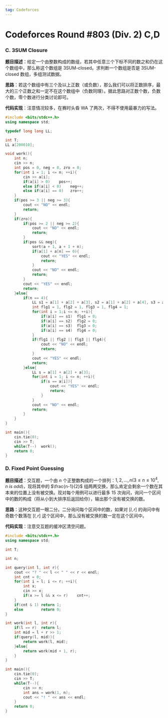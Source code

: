 ```yaml
---
tag: Codeforces
---
```


<head>
    <script src="https://cdn.mathjax.org/mathjax/latest/MathJax.js?config=TeX-AMS-MML_HTMLorMML" type="text/javascript"></script>
    <script type="text/x-mathjax-config">
        MathJax.Hub.Config({
            tex2jax: {
            skipTags: ['script', 'noscript', 'style', 'textarea', 'pre'],
            inlineMath: [['$','$']]
            }
        });
    </script>
</head>

# Codeforces Round #803 (Div. 2) C,D

### C. 3SUM Closure

**题目描述**：给定一个由整数构成的数组，若其中任意三个下标不同的数之和仍在这个数组中，那么称这个数组是 3SUM-closed。求判断一个数组是否是 3SUM-closed 数组，多组测试数据。

**思路**：若这个数组中有三个及以上正数（或负数），那么我们可以将正数排序，最大的三个正数之和一定不在这个数组中（负数同理）。据此思路对正数个数，负数个数，零个数进行分类讨论即可。

**代码实现**：注意情况较多，在赛时头昏 WA 了两次，不得不使用最暴力的写法。

```cpp
#include <bits/stdc++.h>
using namespace std;

typedef long long LL;

int T;
LL a[200010];

void work(){
    int n;
    cin >> n;
    int pos = 0, neg = 0, zro = 0;
    for(int i = 1; i <= n; ++i){
        cin >> a[i];
        if(a[i] > 0)    pos++;
        else if(a[i] < 0)    neg++;
        else if(a[i] == 0)   zro++;
    }
    if(pos >= 3 || neg >= 3){
        cout << "NO" << endl;
        return;
    }
    if(zro){
        if(pos >= 2 || neg >= 2){
            cout << "NO" << endl;
            return; 
        }
        if(pos && neg){
            sort(a + 1, a + 1 + n);
            if(a[1] + a[n] == 0){
                cout << "YES" << endl;
                return;
            }
            cout << "NO" << endl;
            return;
        }
        cout << "YES" << endl;
        return;
    }else{
        if(n == 4){
            LL s1 = a[1] + a[2] + a[3], s2 = a[1] + a[2] + a[4], s3 = a[2] + a[3] + a[4], s4 = a[1] + a[3] + a[4];
            int flg1 = 1, flg2 = 1, flg3 = 1, flg4 = 1;
            for(int i = 1;i <= n; ++i){
                if(a[i] == s1)  flg1 = 0;
                if(a[i] == s2)  flg2 = 0;
                if(a[i] == s3)  flg3 = 0;
                if(a[i] == s4)  flg4 = 0;
            }
            if(flg1 || flg2 || flg3 || flg4){
                cout << "NO" << endl;
                return;
            }
            cout << "YES" << endl;
            return;
        }else{
            LL s = a[1] + a[2] + a[3];
            for(int i = 1; i <= n; ++i){
                if(s == a[i]){
                    cout << "YES" << endl;
                    return;
                }
            }
            cout << "NO" << endl;
            return;
        }
    }
}

int main(){
    cin.tie(0);
    cin >> T;
    while(T--)  work();
    return 0;
}
```

### D. Fixed Point Guessing

**题目描述**：交互题，一个由 $n$ 个正整数构成的一个排列：$1, 2, \dots, n(3 \leq n \leq 10^4, n\ is\ odd)$，现将其中的 $\frac{n-1}{2}$ 组两两交换，那么肯定会剩余一个数在其本来的位置上没有被交换。现对每个用例可以进行最多 $15$ 次询问，询问一个区间中的数的构成（将从小到大排序后返回给你），输出那个没有被交换的数。

**思路**：这种交互题一眼二分。二分询问每个区间中的数，如果对 $[l,r]$ 的询问中有奇数个数落在 $[l,r]$ 这个区间中，那么没有被交换的数一定在这个区间中。

**代码实现**：注意交互题的缓冲区清空问题。

```cpp
#include <bits/stdc++.h>
using namespace std;

int T;

int n;

int query(int l, int r){
    cout << "? " << l << " " << r << endl;
    int cnt = 0;
    for(int i = l; i <= r; ++i){
        int x;
        cin >> x;
        if(x >= l && x <= r)    cnt++;
    }
    if(cnt & 1) return 1;
    else        return 0;
}

int work(int l, int r){
    if(l == r)  return l;
    int mid = l + r >> 1;
    if(query(l, mid)){
        return work(l, mid);
    }else{
        return work(mid + 1, r);
    }
}

int main(){
    cin.tie(0);
    cin >> T;
    while(T--){
        cin >> n;
        int ans = work(1, n);
        cout << "! " << ans << endl;
    }
    return 0;
}
```